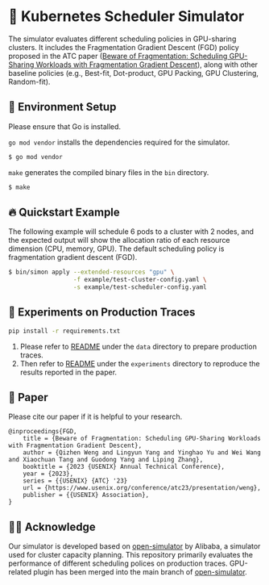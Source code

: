 # 🚀 Kubernetes Scheduler Simulator

The simulator evaluates different scheduling policies in GPU-sharing clusters.
It includes the Fragmentation Gradient Descent (FGD) policy proposed in the ATC paper ([Beware of Fragmentation: Scheduling GPU-Sharing Workloads with Fragmentation Gradient Descent](https://www.usenix.org/conference/atc23/presentation/weng)), along with other baseline policies (e.g., Best-fit, Dot-product, GPU Packing, GPU Clustering, Random-fit). 

## 🚧 Environment Setup

Please ensure that Go is installed.

`go mod vendor` installs the dependencies required for the simulator. 

```bash
$ go mod vendor
```

`make` generates the compiled binary files in the `bin` directory.

```bash
$ make
```

## 🔥 Quickstart Example

The following example will schedule 6 pods to a cluster with 2 nodes, and the expected output will show the allocation ratio of each resource dimension (CPU, memory, GPU).
The default scheduling policy is fragmentation gradient descent (FGD).

```bash
$ bin/simon apply --extended-resources "gpu" \
                  -f example/test-cluster-config.yaml \
                  -s example/test-scheduler-config.yaml
```

## 🔮 Experiments on Production Traces

```bash
pip install -r requirements.txt
```

1. Please refer to [README](data/README.md) under the `data` directory to prepare production traces.
2. Then refer to [README](experiments/README.md) under the `experiments` directory to reproduce the results reported in the paper.

## 📝 Paper

Please cite our paper if it is helpful to your research.

```
@inproceedings{FGD,
    title = {Beware of Fragmentation: Scheduling GPU-Sharing Workloads with Fragmentation Gradient Descent},
    author = {Qizhen Weng and Lingyun Yang and Yinghao Yu and Wei Wang and Xiaochuan Tang and Guodong Yang and Liping Zhang},
    booktitle = {2023 {USENIX} Annual Technical Conference},
    year = {2023},
    series = {{USENIX} {ATC} '23}
    url = {https://www.usenix.org/conference/atc23/presentation/weng},
    publisher = {{USENIX} Association},
}
```

## 🙏🏻 Acknowledge

Our simulator is developed based on [open-simulator](https://github.com/alibaba/open-simulator) by Alibaba, a simulator used for cluster capacity planning. 
This repository primarily evaluates the performance of different scheduling polices on production traces.
GPU-related plugin has been merged into the main branch of [open-simulator](https://github.com/alibaba/open-simulator).